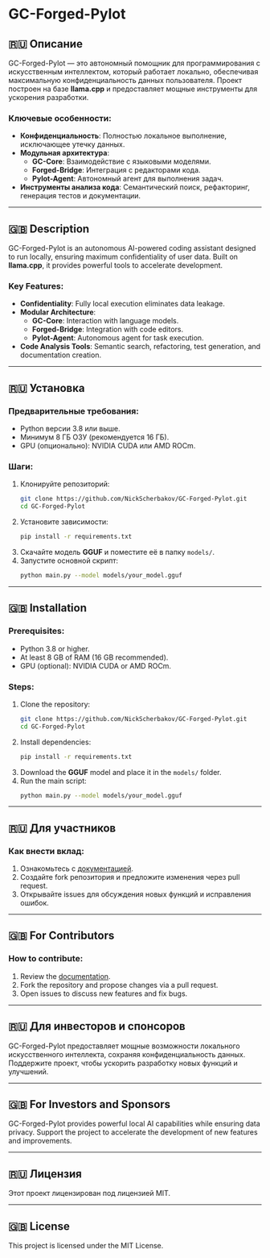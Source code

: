 # GC-Forged-Pylot

## 🇷🇺 Описание
GC-Forged-Pylot — это автономный помощник для программирования с искусственным интеллектом, который работает локально, обеспечивая максимальную конфиденциальность данных пользователя. Проект построен на базе **llama.cpp** и предоставляет мощные инструменты для ускорения разработки.

### Ключевые особенности:
- **Конфиденциальность**: Полностью локальное выполнение, исключающее утечку данных.
- **Модульная архитектура**:
  - **GC-Core**: Взаимодействие с языковыми моделями.
  - **Forged-Bridge**: Интеграция с редакторами кода.
  - **Pylot-Agent**: Автономный агент для выполнения задач.
- **Инструменты анализа кода**: Семантический поиск, рефакторинг, генерация тестов и документации.

---

## 🇬🇧 Description
GC-Forged-Pylot is an autonomous AI-powered coding assistant designed to run locally, ensuring maximum confidentiality of user data. Built on **llama.cpp**, it provides powerful tools to accelerate development.

### Key Features:
- **Confidentiality**: Fully local execution eliminates data leakage.
- **Modular Architecture**:
  - **GC-Core**: Interaction with language models.
  - **Forged-Bridge**: Integration with code editors.
  - **Pylot-Agent**: Autonomous agent for task execution.
- **Code Analysis Tools**: Semantic search, refactoring, test generation, and documentation creation.

---

## 🇷🇺 Установка
### Предварительные требования:
- Python версии 3.8 или выше.
- Минимум 8 ГБ ОЗУ (рекомендуется 16 ГБ).
- GPU (опционально): NVIDIA CUDA или AMD ROCm.

### Шаги:
1. Клонируйте репозиторий:
   ```bash
   git clone https://github.com/NickScherbakov/GC-Forged-Pylot.git
   cd GC-Forged-Pylot
   ```
2. Установите зависимости:
   ```bash
   pip install -r requirements.txt
   ```
3. Скачайте модель **GGUF** и поместите её в папку `models/`.
4. Запустите основной скрипт:
   ```bash
   python main.py --model models/your_model.gguf
   ```

---

## 🇬🇧 Installation
### Prerequisites:
- Python 3.8 or higher.
- At least 8 GB of RAM (16 GB recommended).
- GPU (optional): NVIDIA CUDA or AMD ROCm.

### Steps:
1. Clone the repository:
   ```bash
   git clone https://github.com/NickScherbakov/GC-Forged-Pylot.git
   cd GC-Forged-Pylot
   ```
2. Install dependencies:
   ```bash
   pip install -r requirements.txt
   ```
3. Download the **GGUF** model and place it in the `models/` folder.
4. Run the main script:
   ```bash
   python main.py --model models/your_model.gguf
   ```

---

## 🇷🇺 Для участников
### Как внести вклад:
1. Ознакомьтесь с [документацией](./docs/README.ru.md).
2. Создайте fork репозитория и предложите изменения через pull request.
3. Открывайте issues для обсуждения новых функций и исправления ошибок.

---

## 🇬🇧 For Contributors
### How to contribute:
1. Review the [documentation](./docs/README.md).
2. Fork the repository and propose changes via a pull request.
3. Open issues to discuss new features and fix bugs.

---

## 🇷🇺 Для инвесторов и спонсоров
GC-Forged-Pylot предоставляет мощные возможности локального искусственного интеллекта, сохраняя конфиденциальность данных. Поддержите проект, чтобы ускорить разработку новых функций и улучшений.

---

## 🇬🇧 For Investors and Sponsors
GC-Forged-Pylot provides powerful local AI capabilities while ensuring data privacy. Support the project to accelerate the development of new features and improvements.

---

## 🇷🇺 Лицензия
Этот проект лицензирован под лицензией MIT.

---

## 🇬🇧 License
This project is licensed under the MIT License.
